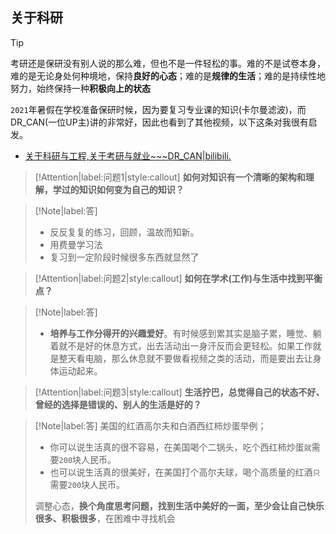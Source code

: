 ## 关于科研

> [!TIP]
> 考研还是保研没有别人说的那么难，但也不是一件轻松的事。难的不是试卷本身，难的是无论身处何种境地，保持**良好的心态**；难的是**规律的生活**；难的是持续性地努力，始终保持一种**积极向上的状态**

`2021`年暑假在学校准备保研时候，因为要复习专业课的知识(卡尔曼滤波)，而DR_CAN(一位UP主)讲的非常好，因此也看到了其他视频，以下这条对我很有启发。
- [关于科研与工程,关于考研与就业~~~DR_CAN|bilibili.](https://www.bilibili.com/video/BV1vK4y1v7tS?spm_id_from=333.999.0.0)



<!-- ?> **问题1：** 如何对知识有一个清晰的架构和理解，学过的知识如何变为自己的知识？ -->
> [!Attention|label:问题1|style:callout]
>  **如何对知识有一个清晰的架构和理解，学过的知识如何变为自己的知识？**

> [!Note|label:答]
> - 反反复复的练习，回顾，温故而知新。
> - 用费曼学习法
> - 复习到一定阶段时候很多东西就显然了

> [!Attention|label:问题2|style:callout]
>  **如何在学术(工作)与生活中找到平衡点？**

> [!Note|label:答]
> - **培养与工作分得开的兴趣爱好**。有时候感到累其实是脑子累，睡觉、躺着就不是好的休息方式，出去活动出一身汗反而会更轻松。如果工作就是整天看电脑，那么休息就不要做看视频之类的活动，而是要出去让身体运动起来。

> [!Attention|label:问题3|style:callout]
>  **生活拧巴，总觉得自己的状态不好、曾经的选择是错误的、别人的生活是好的？**


> [!Note|label:答]
> 美国的红酒高尔夫和白酒西红柿炒蛋举例；
> - 你可以说生活真的很不容易，在美国喝个二锅头，吃个西红柿炒蛋`就`需要`200`块人民币。
> - 也可以说生活真的很美好，在美国打个高尔夫球，喝个高质量的红酒`只`需要`200`块人民币。
> 
> 调整心态，**换个角度思考问题，找到生活中美好的一面，至少会让自己快乐很多、积极很多**，在困难中寻找机会


